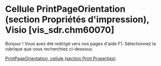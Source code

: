 
# Cellule PrintPageOrientation (section Propriétés d'impression), Visio [vis_sdr.chm60070]

Bonjour ! Vous avez été redirigé vers nos pages d'aide F1. Sélectionnez la rubrique que vous recherchiez ci-dessous.

[PrintPageOrientation, cellule (section Print Properties)](http://msdn.microsoft.com/library/f8354d0d-0ce2-fb33-ddf7-611a2c24a8be%28Office.15%29.aspx)

